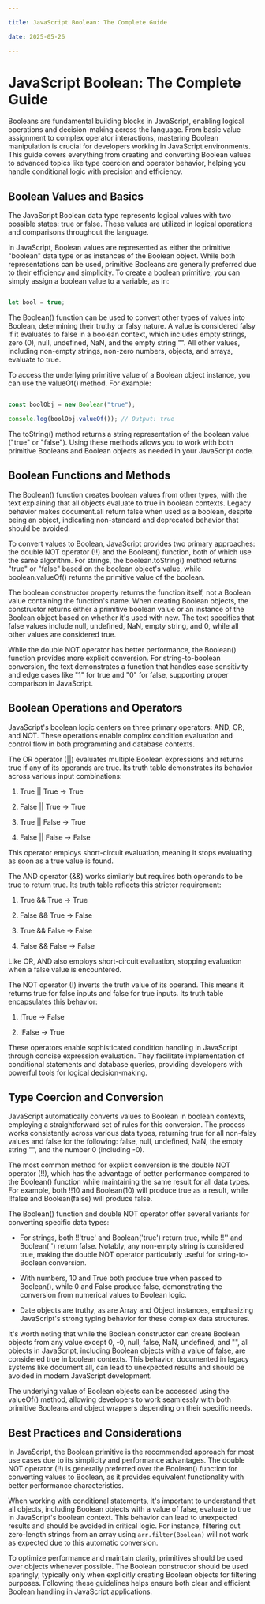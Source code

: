 ```yaml
---

title: JavaScript Boolean: The Complete Guide

date: 2025-05-26

---
```



# JavaScript Boolean: The Complete Guide

Booleans are fundamental building blocks in JavaScript, enabling logical operations and decision-making across the language. From basic value assignment to complex operator interactions, mastering Boolean manipulation is crucial for developers working in JavaScript environments. This guide covers everything from creating and converting Boolean values to advanced topics like type coercion and operator behavior, helping you handle conditional logic with precision and efficiency.


## Boolean Values and Basics

The JavaScript Boolean data type represents logical values with two possible states: true or false. These values are utilized in logical operations and comparisons throughout the language.

In JavaScript, Boolean values are represented as either the primitive "boolean" data type or as instances of the Boolean object. While both representations can be used, primitive Booleans are generally preferred due to their efficiency and simplicity. To create a boolean primitive, you can simply assign a boolean value to a variable, as in:

```javascript

let bool = true;

```

The Boolean() function can be used to convert other types of values into Boolean, determining their truthy or falsy nature. A value is considered falsy if it evaluates to false in a boolean context, which includes empty strings, zero (0), null, undefined, NaN, and the empty string "". All other values, including non-empty strings, non-zero numbers, objects, and arrays, evaluate to true.

To access the underlying primitive value of a Boolean object instance, you can use the valueOf() method. For example:

```javascript

const boolObj = new Boolean("true");

console.log(boolObj.valueOf()); // Output: true

```

The toString() method returns a string representation of the boolean value ("true" or "false"). Using these methods allows you to work with both primitive Booleans and Boolean objects as needed in your JavaScript code.


## Boolean Functions and Methods

The Boolean() function creates boolean values from other types, with the text explaining that all objects evaluate to true in boolean contexts. Legacy behavior makes document.all return false when used as a boolean, despite being an object, indicating non-standard and deprecated behavior that should be avoided.

To convert values to Boolean, JavaScript provides two primary approaches: the double NOT operator (!!) and the Boolean() function, both of which use the same algorithm. For strings, the boolean.toString() method returns "true" or "false" based on the boolean object's value, while boolean.valueOf() returns the primitive value of the boolean.

The boolean constructor property returns the function itself, not a Boolean value containing the function's name. When creating Boolean objects, the constructor returns either a primitive boolean value or an instance of the Boolean object based on whether it's used with new. The text specifies that false values include null, undefined, NaN, empty string, and 0, while all other values are considered true.

While the double NOT operator has better performance, the Boolean() function provides more explicit conversion. For string-to-boolean conversion, the text demonstrates a function that handles case sensitivity and edge cases like "1" for true and "0" for false, supporting proper comparison in JavaScript.


## Boolean Operations and Operators

JavaScript's boolean logic centers on three primary operators: AND, OR, and NOT. These operations enable complex condition evaluation and control flow in both programming and database contexts.

The OR operator (||) evaluates multiple Boolean expressions and returns true if any of its operands are true. Its truth table demonstrates its behavior across various input combinations:

1. True || True -> True

2. False || True -> True

3. True || False -> True

4. False || False -> False

This operator employs short-circuit evaluation, meaning it stops evaluating as soon as a true value is found.

The AND operator (&&) works similarly but requires both operands to be true to return true. Its truth table reflects this stricter requirement:

1. True && True -> True

2. False && True -> False

3. True && False -> False

4. False && False -> False

Like OR, AND also employs short-circuit evaluation, stopping evaluation when a false value is encountered.

The NOT operator (!) inverts the truth value of its operand. This means it returns true for false inputs and false for true inputs. Its truth table encapsulates this behavior:

1. !True -> False

2. !False -> True

These operators enable sophisticated condition handling in JavaScript through concise expression evaluation. They facilitate implementation of conditional statements and database queries, providing developers with powerful tools for logical decision-making.


## Type Coercion and Conversion

JavaScript automatically converts values to Boolean in boolean contexts, employing a straightforward set of rules for this conversion. The process works consistently across various data types, returning true for all non-falsy values and false for the following: false, null, undefined, NaN, the empty string "", and the number 0 (including -0).

The most common method for explicit conversion is the double NOT operator (!!), which has the advantage of better performance compared to the Boolean() function while maintaining the same result for all data types. For example, both !!10 and Boolean(10) will produce true as a result, while !!false and Boolean(false) will produce false.

The Boolean() function and double NOT operator offer several variants for converting specific data types:

- For strings, both !!'true' and Boolean('true') return true, while !!'' and Boolean('') return false. Notably, any non-empty string is considered true, making the double NOT operator particularly useful for string-to-Boolean conversion.

- With numbers, 10 and True both produce true when passed to Boolean(), while 0 and False produce false, demonstrating the conversion from numerical values to Boolean logic.

- Date objects are truthy, as are Array and Object instances, emphasizing JavaScript's strong typing behavior for these complex data structures.

It's worth noting that while the Boolean constructor can create Boolean objects from any value except 0, -0, null, false, NaN, undefined, and "", all objects in JavaScript, including Boolean objects with a value of false, are considered true in boolean contexts. This behavior, documented in legacy systems like document.all, can lead to unexpected results and should be avoided in modern JavaScript development.

The underlying value of Boolean objects can be accessed using the valueOf() method, allowing developers to work seamlessly with both primitive Booleans and object wrappers depending on their specific needs.


## Best Practices and Considerations

In JavaScript, the Boolean primitive is the recommended approach for most use cases due to its simplicity and performance advantages. The double NOT operator (!!) is generally preferred over the Boolean() function for converting values to Boolean, as it provides equivalent functionality with better performance characteristics.

When working with conditional statements, it's important to understand that all objects, including Boolean objects with a value of false, evaluate to true in JavaScript's boolean context. This behavior can lead to unexpected results and should be avoided in critical logic. For instance, filtering out zero-length strings from an array using `arr.filter(Boolean)` will not work as expected due to this automatic conversion.

To optimize performance and maintain clarity, primitives should be used over objects whenever possible. The Boolean constructor should be used sparingly, typically only when explicitly creating Boolean objects for filtering purposes. Following these guidelines helps ensure both clear and efficient Boolean handling in JavaScript applications.

